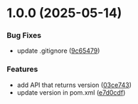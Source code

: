 # 1.0.0 (2025-05-14)


### Bug Fixes

* update .gitignore ([9c65479](https://github.com/renanlJ/personalfinancial-sboot-jdk8/commit/9c65479870a99861176a3d80dad5c7bbf34184bf))


### Features

* add API that returns version ([03ce743](https://github.com/renanlJ/personalfinancial-sboot-jdk8/commit/03ce743138860db1a4d9b4a723c695f791e376b6))
* update version in pom.xml ([e7d0cdf](https://github.com/renanlJ/personalfinancial-sboot-jdk8/commit/e7d0cdf3e17779f10a5c9f2e4194c885d2b7b83d))
